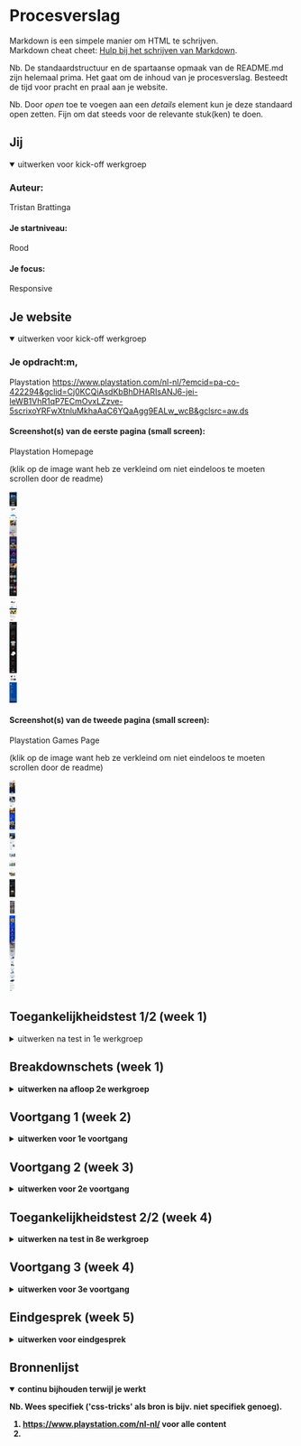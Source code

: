 # Procesverslag
Markdown is een simpele manier om HTML te schrijven.  
Markdown cheat cheet: [Hulp bij het schrijven van Markdown](https://github.com/adam-p/markdown-here/wiki/Markdown-Cheatsheet).

Nb. De standaardstructuur en de spartaanse opmaak van de README.md zijn helemaal prima. Het gaat om de inhoud van je procesverslag. Besteedt de tijd voor pracht en praal aan je website.

Nb. Door *open* toe te voegen aan een *details* element kun je deze standaard open zetten. Fijn om dat steeds voor de relevante stuk(ken) te doen.





## Jij

<details open>
  <summary>uitwerken voor kick-off werkgroep</summary>

  ### Auteur:
  Tristan Brattinga

  #### Je startniveau:
  Rood

  #### Je focus:
  Responsive
 
</details>





## Je website

<details open>
  <summary>uitwerken voor kick-off werkgroep</summary>

  ### Je opdracht:m,
  Playstation
  https://www.playstation.com/nl-nl/?emcid=pa-co-422294&gclid=Cj0KCQiAsdKbBhDHARIsANJ6-jei-leWB1VhR1qP7ECmOvxLZzve-5scrixoYRFwXtnluMkhaAaC6YQaAgg9EALw_wcB&gclsrc=aw.ds
  
  
  
  #### Screenshot(s) van de eerste pagina (small screen): 
  Playstation Homepage  
  
  (klik op de image want heb ze verkleind om niet eindeloos te moeten scrollen door de readme)
  
  <img src="readme-images/playstation-pagina1.jpeg" height="375px" alt="Playstation Homepage screenshot (small screen)">

  #### Screenshot(s) van de tweede pagina (small screen):
  Playstation Games Page  
  
  (klik op de image want heb ze verkleind om niet eindeloos te moeten scrollen door de readme)
  
  <img src="readme-images/playstation-pagina2.jpeg" height="375px" alt="Playstation games page screenshot (small screen)">
 
</details>



## Toegankelijkheidstest 1/2 (week 1)

<details>
  <summary>uitwerken na test in 1e werkgroep</summary>

  ### Bevindingen
  Lijst met je bevindingen die in de test naar voren kwamen:
  - Sommige beperkingen zijn niet zo erg op het web, maar sommige zijn bijna niet mee te werken.
  - Tabben door de website gaat heel gemakkelijk en duidelijk.
  - Heading levels zijn niet helemaal correct.
  - Focus state is bij sommige elementen goed te zien en bij sommige elementen niet. Bijv. in de footer is de focus state helemaal niet te zien.
  - Er zijn weinig animaties op de website waardoor het voor de meerderheid van de gebruikers fijn te gebruiken is.
  
  #### Screenreader
  Hier korte omschrijving (met indien nodig afbeeldingen)
  
  <strong>De screenreader werkt niet heel optimaal op de Playstation website. Het is niet duidelijk waar de Narrator zich bevindt en wat het precies aan het oplezen     is. De Narrator blijft maar doorgaan zonder enig idee wat er wordt verteld. Sommige sections op de website gaat de narrator wel goed af op volgorde en sommige         sections pakt het niet. Ook worden er geen heading levels aangegeven door de Narrator.<strong>
  
  <img src="readme-images/screenreader.png" width="375px" alt="headings niet getoond">
  
  
  Hier een omschrijving van hoe het opgelost kan worden (met indien nodig afbeeldingen)
  
  - Een betere structuur opzetten in de HTML met betere labels en headings. 
  - Onderdelen waar een carrousel is om content uit te lichten gaan helemaal niet goed met de Narrator. Ik     zou niet zo goed weten hoe dit opgelost zou kunnen           worden.
  - Duidelijkere verdeling geven in de sections om te zorgen dat dit logischer wordt opgelezen. Zo komt er meer structuur in de website.

  #### Muis en Toetsenbord 
  Hier korte omschrijving (met indien nodig afbeeldingen)
  
  Alles is goed te navigeren met het toetsenbord. De focus state is duidelijk te zien bij de meeste interactieve elementen. De elementen worden ook in een logische       volgorde geselecteerd. De dropdown menu's zijn ook makkelijk te bereiken via tabben. Alleen op mobile screen size is het niet mogelijk in het menu te komen d.m.v.     tabben. Ook met de muis zijn de hover states goed en duidelijk te zien. Ook de active state komt goed over. Alleen in de footer is het niet mogelijk om te zien wat     je selecteert met het toetsenbord. Ook met de muis is dit niet duidelijk.
  
  <img src="readme-images/hover1.png" width="375px" alt="hover image">
  <img src="readme-images/focus1.png" width="375px" alt="focus image">
  
  
  Hier een omschrijving van hoe het opgelost kan worden (met indien nodig afbeeldingen)
  
  - In de footer moet er een duidelijkere focus, hover en active state worden aangegeven. Dit kan door een border of een andere text color.
  - Op mobile screen size is het menu niet te bedienen met tabben. Je kan wel zien dat er achter het menu door de website wordt getabt. Dus het hamburger menu wordt       over de body heen gelegd. Dit zou op een andere manier moeten om te zorgen dat hier doorheen getabt kan worden. 
  
  <img src="readme-images/hamburgermenu1.png" width="375px" alt="niet mogelijk...">

  #### Motoriek (shocks, elastiekjes)
  Hier korte omschrijving (met indien nodig afbeeldingen)
  
  De elastiekjes waren niet echt een acurate beperking. Het is nog steeds heel goed mogelijk om door de website te navigeren. Alleen met het gebruiken van de muis moet 
  je je ringvinger gebruiken om de rechterknop in te drukken. Verder was tabben en scrollen heel goed mogelijk.
  
  De shockmachine viel bijna niet mee te werken. Je motoriek wordt zodanig aangepast dat bediening met de muis bijna onmogelijk is. Tabben door de website kan ook maar   gaat soms sneller dan je wilt. Typen gaat ook heel moeilijk omdat er vaak verkeerde toetsen worden ingedrukt.
  
  <img src="readme-images/motoriek8.jpg" width="375px" alt="vervelend">
  <img src="readme-images/motoriek9.jpg" width="375px" alt="vervelend">
  
  Hier een omschrijving van hoe het opgelost kan worden (met indien nodig afbeeldingen)
  
  - De elastiekjes beperking kan niet echt opgelost worden, want er valt al omheen te werken. Deze beperking is amper te merken en je zou hier via het web denk ik niet     echt hulpmiddelen of verbeteringen voor kunnen bedenken.
  - Voor de shockmachine is het ook heel moeilijk om oplossingen te bedenken. Het enige wat de meeste obstakels zou kunnen verhelpen is het gebruik van spraak om door     de website te navigeren en te typen. Verder zou een mindergevoelige scrollbar of wieltje op de muis het makkelijk maken om door de website te navigeren.

  #### Visueel (brillen, contrast, kleurenblind, dark/light). 
  Hier korte omschrijving (met indien nodig afbeeldingen)
  
  De visuele beperkingen waren heel verschillend. Bij de ene bril merkte je heel weinig beperking in het bezoeken van de website en bij sommige juist weer wel heel       erg. Op de Playstation website was er niet heel veel problemen om de website te bezoeken met kleurenblindheid. Alleen sommige plaatjes kwamen niet goed naar voren.
  
  <img src="readme-images/visueel1.jpg" width="375px" alt="wel te doen">
  
  Hier een omschrijving van hoe het opgelost kan worden (met indien nodig afbeeldingen)
  
  - Er zou een toggle button gemaakt kunnen worden op de website om verschillende kleurenblindheden te bedienen zodat de website normaal kan worden bekeken.
  
  <img src="readme-images/visueel2.jpg" width="375px" alt="hihi">
  
</details>



## Breakdownschets (week 1)

<details>
  <summary>uitwerken na afloop 2e werkgroep</summary>

  ### de hele pagina: 
  <img src="readme-images/breakdownschets.jpg" width="375px" alt="breakdown van de hele pagina">

  ### dynamisch deel (bijv menu): 
  <img src="readme-images/dynamischdeel.jpg" width="375px" alt="breakdown van een dynamisch deel">
  
</details>





## Voortgang 1 (week 2)

<details>
  <summary>uitwerken voor 1e voortgang</summary>

  ### Stand van zaken
  hier dit ging goed & dit was lastig (neem ook screenshots op van delen van je website en code)


  ### Agenda voor meeting
  samen met je groepje opstellen

  | student 1      | student 2          | student 3    | student 4        |
  | ---            | ---                | ---          | ---              |
  | dit bespreken  | en dit             | en ik dit    | en dan ik dat    |
  | en dat ook nog | dit als er tijd is | nog een punt | dit wil ik zeker |
  | ...            | ...                | ...          | ...              |


  ### Verslag van meeting
  hier na afloop snel de uitkomsten van de meeting vastleggen

  - punt 1
  - punt 2
  - nog een punt
  - ...

</details>





## Voortgang 2 (week 3)

<details>
  <summary>uitwerken voor 2e voortgang</summary>

  ### Stand van zaken
  hier dit ging goed & dit was lastig (neem ook screenshots op van delen van je website en code)


  ### Agenda voor meeting
  samen met je groepje opstellen

  | student 1      | student 2          | student 3    | student 4        |
  | ---            | ---                | ---          | ---              |
  | dit bespreken  | en dit             | en ik dit    | en dan ik dat    |
  | en dat ook nog | dit als er tijd is | nog een punt | dit wil ik zeker |
  | ...            | ...                | ...          | ...              |


  ### Verslag van meeting
  hier na afloop snel de uitkomsten van de meeting vastleggen

  - punt 1
  - punt 2
  - nog een punt
- ...

</details>





## Toegankelijkheidstest 2/2 (week 4)

<details>
  <summary>uitwerken na test in 8e werkgroep</summary>

  ### Bevindingen
  Lijst met je bevindingen die in de test naar voren kwamen (geef ook aan wat er verbeterd is):

  #### Screenreader
  Hier korte omschrijving (met indien nodig afbeeldingen)
  
  Hier een omschrijving van hoe het opgelost kan worden (met indien nodig afbeeldingen)


  #### Muis en Toetsenbord 
  Hier korte omschrijving (met indien nodig afbeeldingen)

  Hier een omschrijving van hoe het opgelost kan worden (met indien nodig afbeeldingen)


  #### Motoriek (shocks, elastiekjes)
  - swipen lukt
  - zoomen lukt
  - typen gaat moeilijker
  - tabben gaat heel makkelijk door de site

  Hier een omschrijving van hoe het opgelost kan worden (met indien nodig afbeeldingen)


  #### Visueel (brillen, contrast, kleurenblind, dark/light). 
  - p tekst is een beetje klein en moeilijk te lezen met de peripheral field loss bril
  - Bij de Hemifield Loss bril is er eigenlijk geen beperking
  - Bij de blur bril is tekst helemaal niet leesbaar, grotere plaatjes zijn wel zichtbaar maar ook met een kleine vervaging
  - Bij central field loss verlies je alles in het midden van het scherm maar de rest eromheen is wel te zien, hier kan dan bijvoorbeeld meer focus op worden gelegd.

  Hier een omschrijving van hoe het opgelost kan worden (met indien nodig afbeeldingen)

</details>





## Voortgang 3 (week 4)

<details>
  <summary>uitwerken voor 3e voortgang</summary>

  ### Stand van zaken
  hier dit ging goed & dit was lastig (neem ook screenshots op van delen van je website en code)


  ### Agenda voor meeting
  samen met je groepje opstellen

  | student 1      | student 2          | student 3    | student 4        |
  | ---            | ---                | ---          | ---              |
  | dit bespreken  | en dit             | en ik dit    | en dan ik dat    |
  | en dat ook nog | dit als er tijd is | nog een punt | dit wil ik zeker |
  | ...            | ...                | ...          | ...              |


  ### Verslag van meeting
  hier na afloop snel de uitkomsten van de meeting vastleggen

  - punt 1
  - punt 2
  - nog een punt
  - ...

</details>





## Eindgesprek (week 5)

<details>
  <summary>uitwerken voor eindgesprek</summary>

  ### Je uitkomst - karakteristiek screenshots:
  <img src="readme-images/dummy-plaatje.jpg" width="375px" alt="uitomst opdracht 1">


  ### Dit ging goed/Heb ik geleerd: 
  Alles ging wel goed en veel nieuwe dingen geleerd over CSS die ik normaal niet zo snel zou uitvogelen. Jammer dat ik het alleen niet af heb :(

  <img src="readme-images/dummy-plaatje.jpg" width="375px" alt="top">


  ### Dit was lastig/Is niet gelukt:
  Door tijdsgebrek heb ik het helaas niet af kunnen krijgen. 

  <img src="readme-images/dummy-plaatje.jpg" width="375px" alt="bummer">
</details>





## Bronnenlijst

<details open>
  <summary>continu bijhouden terwijl je werkt</summary>

  Nb. Wees specifiek ('css-tricks' als bron is bijv. niet specifiek genoeg).

  1. https://www.playstation.com/nl-nl/ voor alle content 
  2. 

</details>
